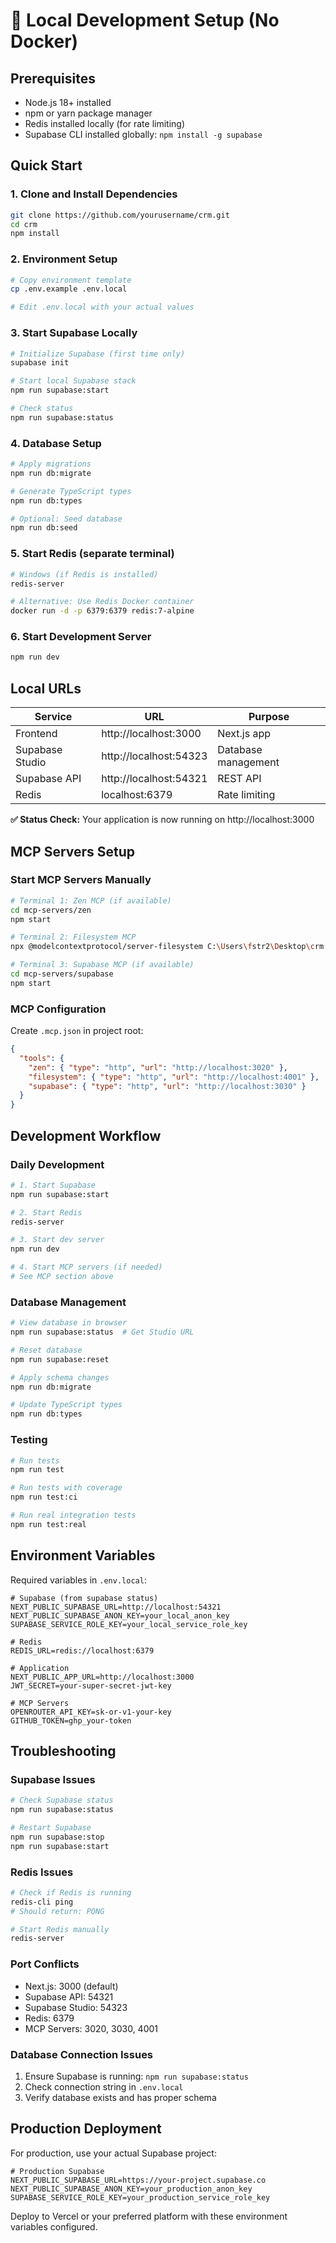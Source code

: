 # 🚀 Local Development Setup (No Docker)

## Prerequisites

- Node.js 18+ installed
- npm or yarn package manager
- Redis installed locally (for rate limiting)
- Supabase CLI installed globally: `npm install -g supabase`

## Quick Start

### 1. Clone and Install Dependencies
```bash
git clone https://github.com/yourusername/crm.git
cd crm
npm install
```

### 2. Environment Setup
```bash
# Copy environment template
cp .env.example .env.local

# Edit .env.local with your actual values
```

### 3. Start Supabase Locally
```bash
# Initialize Supabase (first time only)
supabase init

# Start local Supabase stack
npm run supabase:start

# Check status
npm run supabase:status
```

### 4. Database Setup
```bash
# Apply migrations
npm run db:migrate

# Generate TypeScript types
npm run db:types

# Optional: Seed database
npm run db:seed
```

### 5. Start Redis (separate terminal)
```bash
# Windows (if Redis is installed)
redis-server

# Alternative: Use Redis Docker container
docker run -d -p 6379:6379 redis:7-alpine
```

### 6. Start Development Server
```bash
npm run dev
```

## Local URLs

| Service | URL | Purpose |
|---------|-----|---------|
| Frontend | http://localhost:3000 | Next.js app |
| Supabase Studio | http://localhost:54323 | Database management |
| Supabase API | http://localhost:54321 | REST API |
| Redis | localhost:6379 | Rate limiting |

**✅ Status Check:** Your application is now running on http://localhost:3000

## MCP Servers Setup

### Start MCP Servers Manually
```bash
# Terminal 1: Zen MCP (if available)
cd mcp-servers/zen
npm start

# Terminal 2: Filesystem MCP
npx @modelcontextprotocol/server-filesystem C:\Users\fstr2\Desktop\crm

# Terminal 3: Supabase MCP (if available)
cd mcp-servers/supabase
npm start
```

### MCP Configuration
Create `.mcp.json` in project root:
```json
{
  "tools": {
    "zen": { "type": "http", "url": "http://localhost:3020" },
    "filesystem": { "type": "http", "url": "http://localhost:4001" },
    "supabase": { "type": "http", "url": "http://localhost:3030" }
  }
}
```

## Development Workflow

### Daily Development
```bash
# 1. Start Supabase
npm run supabase:start

# 2. Start Redis
redis-server

# 3. Start dev server
npm run dev

# 4. Start MCP servers (if needed)
# See MCP section above
```

### Database Management
```bash
# View database in browser
npm run supabase:status  # Get Studio URL

# Reset database
npm run supabase:reset

# Apply schema changes
npm run db:migrate

# Update TypeScript types
npm run db:types
```

### Testing
```bash
# Run tests
npm run test

# Run tests with coverage
npm run test:ci

# Run real integration tests
npm run test:real
```

## Environment Variables

Required variables in `.env.local`:

```env
# Supabase (from supabase status)
NEXT_PUBLIC_SUPABASE_URL=http://localhost:54321
NEXT_PUBLIC_SUPABASE_ANON_KEY=your_local_anon_key
SUPABASE_SERVICE_ROLE_KEY=your_local_service_role_key

# Redis
REDIS_URL=redis://localhost:6379

# Application
NEXT_PUBLIC_APP_URL=http://localhost:3000
JWT_SECRET=your-super-secret-jwt-key

# MCP Servers
OPENROUTER_API_KEY=sk-or-v1-your-key
GITHUB_TOKEN=ghp_your-token
```

## Troubleshooting

### Supabase Issues
```bash
# Check Supabase status
npm run supabase:status

# Restart Supabase
npm run supabase:stop
npm run supabase:start
```

### Redis Issues
```bash
# Check if Redis is running
redis-cli ping
# Should return: PONG

# Start Redis manually
redis-server
```

### Port Conflicts
- Next.js: 3000 (default)
- Supabase API: 54321
- Supabase Studio: 54323
- Redis: 6379
- MCP Servers: 3020, 3030, 4001

### Database Connection Issues
1. Ensure Supabase is running: `npm run supabase:status`
2. Check connection string in `.env.local`
3. Verify database exists and has proper schema

## Production Deployment

For production, use your actual Supabase project:

```env
# Production Supabase
NEXT_PUBLIC_SUPABASE_URL=https://your-project.supabase.co
NEXT_PUBLIC_SUPABASE_ANON_KEY=your_production_anon_key
SUPABASE_SERVICE_ROLE_KEY=your_production_service_role_key
```

Deploy to Vercel or your preferred platform with these environment variables configured.